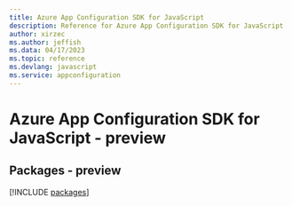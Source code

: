 ```yaml
---
title: Azure App Configuration SDK for JavaScript
description: Reference for Azure App Configuration SDK for JavaScript
author: xirzec
ms.author: jeffish
ms.data: 04/17/2023
ms.topic: reference
ms.devlang: javascript
ms.service: appconfiguration
---
```

# Azure App Configuration SDK for JavaScript - preview
## Packages - preview
[!INCLUDE [packages](app-configuration-index.md)]